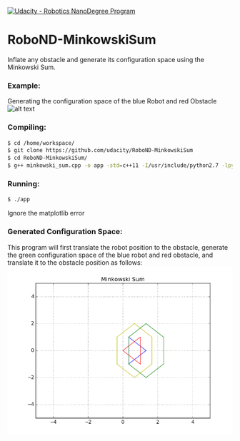 [![Udacity - Robotics NanoDegree Program](https://s3-us-west-1.amazonaws.com/udacity-robotics/Extra+Images/RoboND_flag.png)](https://www.udacity.com/robotics)

# RoboND-MinkowskiSum
Inflate any obstacle and generate its configuration space using the Minkowski Sum.

### Example:
Generating the configuration space of the blue Robot and red Obstacle
![alt text](Images/Initial.png)

### Compiling:
```sh
$ cd /home/workspace/
$ git clone https://github.com/udacity/RoboND-MinkowskiSum
$ cd RoboND-MinkowskiSum/
$ g++ minkowski_sum.cpp -o app -std=c++11 -I/usr/include/python2.7 -lpython2.7
```

### Running:
```sh
$ ./app
```
Ignore the matplotlib error 

### Generated Configuration Space:
This program will first translate the robot position to the obstacle, generate the green configuration space of the blue robot and red obstacle, and translate it to the obstacle position as follows:
![alt text](Images/Minkowski_Sum_Final.png)

